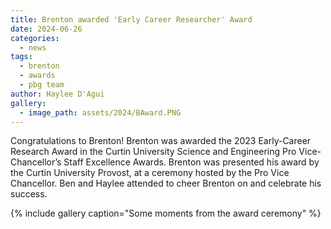```yaml
---
title: Brenton awarded 'Early Career Researcher' Award
date: 2024-06-26
categories:
  - news
tags:
  - brenton
  - awards
  - pbg team
author: Haylee D'Agui
gallery:
  - image_path: assets/2024/BAward.PNG
---
```


Congratulations to Brenton! Brenton was awarded the 2023 Early-Career Research Award in the Curtin University Science and Engineering Pro Vice-Chancellor’s Staff Excellence Awards. Brenton was presented his award by the Curtin University Provost, at a ceremony hosted by the Pro Vice Chancellor. Ben and Haylee attended to cheer Brenton on and celebrate his success.

{% include gallery caption="Some moments from the award ceremony" %}